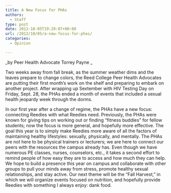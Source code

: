 ```yaml
---
title: A New Focus for PHAs
authors: 
  - Staff
type: post
date: 2012-10-05T19:29:07+00:00
url: /2012/10/05/a-new-focus-for-phas/
categories:
  - Opinion

---
```

_by Peer Health Advocate Torrey Payne _

Two weeks away from fall break, as the summer weather dims and the leaves prepare to change colors, the Reed College Peer Health Advocates are putting their first month’s work on the shelf and preparing to embark on another project. After wrapping up Sextember with HIV Testing Day on Friday, Sept. 28, the PHAs ended a month of events that included a sexual health jeopardy week through the dorms.

In our first year after a change of regime, the PHAs have a new focus: connecting Reedies with what Reedies need. Previously, the PHAs were known for giving tips on working out or finding “fitness buddies” for fellow students; now the focus is more general, and hopefully more effective. The goal this year is to simply make Reedies more aware of all the factors of maintaining healthy lifestyles: sexually, physically, and mentally. The PHAs are not here to be physical trainers or lecturers; we are here to connect our peers with the resources the campus already has. Even though we have numerous PE classes, nurses, counselors, etc., it takes a second effort to remind people of how easy they are to access and how much they can help. We hope to build a presence this year on campus and collaborate with other groups to pull your minds away from stress, promote healthy sexual relationships, and stay active. Our next theme will be the “Fall Harvest,” in which we will organize events focused on nutrition, and hopefully provide Reedies with something I always enjoy: dank food.